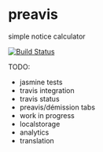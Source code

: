 # preavis
simple notice calculator

[![Build Status](https://travis-ci.org/dominiqueloiseau/preavis.svg?branch=master)](https://travis-ci.org/dominiqueloiseau/preavis)

TODO:
- jasmine tests
- travis integration 
- travis status
- preavis/démission tabs
- work in progress
- localstorage
- analytics
- translation